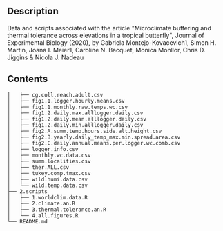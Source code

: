 ## Description
Data and scripts associated with the article "Microclimate buffering and thermal tolerance across elevations in a tropical butterfly", Journal of Experimental Biology (2020), by Gabriela Montejo-Kovacevich1, Simon H. Martin, Joana I. Meier1, Caroline N. Bacquet, Monica Monllor, Chris D. Jiggins & Nicola J. Nadeau

## Contents
````├── 1.data
│   ├── cg.coll.reach.adult.csv
│   ├── fig1.1.logger.hourly.means.csv
│   ├── fig1.1.monthly.raw.temps.wc.csv
│   ├── fig1.2.daily.max.alllogger.daily.csv
│   ├── fig1.2.daily.mean.alllogger.daily.csv
│   ├── fig1.2.daily.min.alllogger.daily.csv
│   ├── fig2.A.summ.temp.hours.side.alt.height.csv
│   ├── fig2.B.yearly.daily_temp_max.min.spread.area.csv
│   ├── fig2.C.daily.annual.means.per.logger.wc.comb.csv
│   ├── logger.info.csv
│   ├── monthly.wc.data.csv
│   ├── summ.localities.csv
│   ├── ther.ALL.csv
│   ├── tukey.comp.tmax.csv
│   ├── wild.humi.data.csv
│   └── wild.temp.data.csv
├── 2.scripts
│   ├── 1.worldclim.data.R
│   ├── 2.climate.an.R
│   ├── 3.thermal.tolerance.an.R
│   └── 4.all.figures.R
└── README.md

